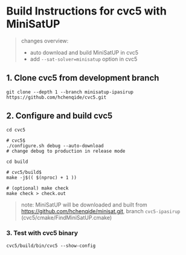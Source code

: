 # Build Instructions for cvc5 with MiniSatUP

> changes overview:
> - auto download and build MiniSatUP in cvc5
> - add `--sat-solver=minisatup` option in cvc5

## 1. Clone cvc5 from development branch

```
git clone --depth 1 --branch minisatup-ipasirup https://github.com/hchenqide/cvc5.git
```

## 2. Configure and build cvc5

```
cd cvc5

# cvc5$
./configure.sh debug --auto-download
# change debug to production in release mode

cd build

# cvc5/build$
make -j$(( $(nproc) + 1 ))

# (optional) make check
make check > check.out
```

> note: MiniSatUP will be downloaded and built from https://github.com/hchenqide/minisat.git, branch `cvc5-ipasirup` (cvc5/cmake/FindMiniSatUP.cmake)

### 3. Test with cvc5 binary

```
cvc5/build/bin/cvc5 --show-config
```
